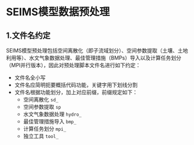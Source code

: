 SEIMS模型数据预处理
=================

## 1.文件名约定
SEIMS模型预处理包括空间离散化（即子流域划分）、空间参数提取（土壤、土地利用等）、水文气象数据处理、最佳管理措施（BMPs）导入以及计算任务划分（MPI并行版本），因此对预处理脚本文件名进行如下约定：

+ 文件名全小写
+ 文件名应简明扼要概括代码功能，关键字用下划线分割
+ 文件名根据功能划分，加上对应前缀，前缀规定如下：
	+ 空间离散化 `sd_`
	+ 空间参数提取 `sp`
	+ 水文气象数据处理 `hydro_`
	+ 最佳管理措施导入 `bmp_`
	+ 计算任务划分 `mpi_`
	+ 独立工具 `tool_`
